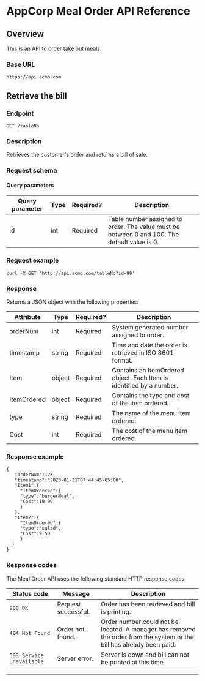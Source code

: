 # AppCorp Meal Order API Reference

## Overview

This is an API to order take out meals.

### Base URL

```
https://api.acmo.com
```

## Retrieve the bill

### Endpoint

```
GET /tableNo
```

### Description

Retrieves the customer's order and returns a bill of sale. 

### Request schema

#### Query parameters

| Query parameter | Type | Required? | Description                             |
|-----------------|------|-----------|-----------------------------------------|
| id | int  | Required  | Table number assigned to order. The value must be between 0 and 100. The default value is 0. |

### Request example

```
curl -X GET 'http://api.acmo.com/tableNo?id=99'
```

### Response
Returns a JSON object with the following properties:

| Attribute | Type   | Required? | Description                  |
|-----------|--------|-----------|------------------------------|
| orderNum  | int | Required  | System generated number assigned to order. |
| timestamp | string | Required  | Time and date the order is retrieved in ISO 8601 format. |
| Item | object | Required | Contains an ItemOrdered object. Each Item is identified by a number.|
| ItemOrdered | object | Required  | Contains the type and cost of the item ordered. |
| type | string | Required  | The name of the menu item ordered. |
| Cost | int | Required  | The cost of the menu item ordered. |

### Response example

```
{
   "orderNum":123,
   "timestamp":"2020-01-21T07:44:45-05:00",
   "Item1":{
     "ItemOrdered":{
     "type":"burgerMeal",
     "Cost":10.99
     }
   },
   "Item2":{
     "ItemOrdered":{
     "type":"salad",
     "Cost":9.50
     }
  }
}
```

### Response codes

The Meal Order API uses the following standard HTTP response codes:

| Status code | Message           | Description   |
|-------------|-------------------|---------------|
| `200 OK`    | Request successful. | Order has been retrieved and bill is printing. |
| `404 Not Found` | Order not found. | Order number could not be located. A manager has removed the order from the system or the bill has already been paid. |
| `503 Service Unavailable` | Server error. | Server is down and bill can not be printed at this time. |

---
